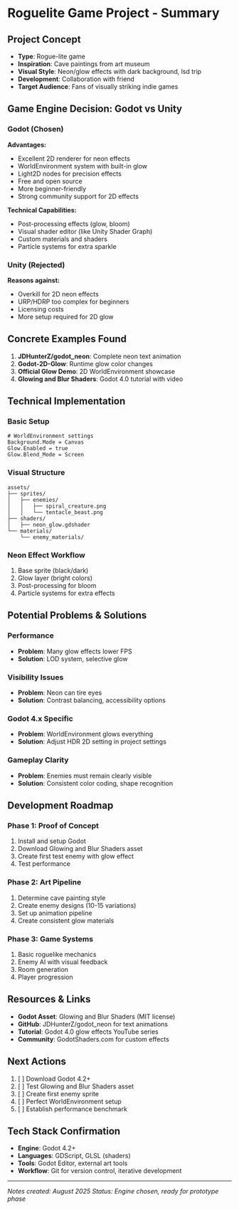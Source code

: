 # Roguelite Game Project - Summary

## Project Concept
- **Type**: Rogue-lite game 
- **Inspiration**: Cave paintings from art museum
- **Visual Style**: Neon/glow effects with dark background, lsd trip
- **Development**: Collaboration with friend
- **Target Audience**: Fans of visually striking indie games

## Game Engine Decision: Godot vs Unity

### Godot (Chosen)
**Advantages:**
- Excellent 2D renderer for neon effects
- WorldEnvironment system with built-in glow
- Light2D nodes for precision effects
- Free and open source
- More beginner-friendly
- Strong community support for 2D effects

**Technical Capabilities:**
- Post-processing effects (glow, bloom)
- Visual shader editor (like Unity Shader Graph)
- Custom materials and shaders
- Particle systems for extra sparkle

### Unity (Rejected)
**Reasons against:**
- Overkill for 2D neon effects
- URP/HDRP too complex for beginners
- Licensing costs
- More setup required for 2D glow

## Concrete Examples Found
1. **JDHunterZ/godot_neon**: Complete neon text animation
2. **Godot-2D-Glow**: Runtime glow color changes
3. **Official Glow Demo**: 2D WorldEnvironment showcase
4. **Glowing and Blur Shaders**: Godot 4.0 tutorial with video

## Technical Implementation

### Basic Setup
```gdscript
# WorldEnvironment settings
Background.Mode = Canvas
Glow.Enabled = true  
Glow.Blend_Mode = Screen
```

### Visual Structure
```
assets/
├── sprites/
│   ├── enemies/
│   │   ├── spiral_creature.png
│   │   └── tentacle_beast.png
├── shaders/
│   ├── neon_glow.gdshader
└── materials/
    └── enemy_materials/
```

### Neon Effect Workflow
1. Base sprite (black/dark)
2. Glow layer (bright colors) 
3. Post-processing for bloom
4. Particle systems for extra effects

## Potential Problems & Solutions

### Performance
- **Problem**: Many glow effects lower FPS
- **Solution**: LOD system, selective glow

### Visibility Issues  
- **Problem**: Neon can tire eyes
- **Solution**: Contrast balancing, accessibility options

### Godot 4.x Specific
- **Problem**: WorldEnvironment glows everything
- **Solution**: Adjust HDR 2D setting in project settings

### Gameplay Clarity
- **Problem**: Enemies must remain clearly visible
- **Solution**: Consistent color coding, shape recognition

## Development Roadmap

### Phase 1: Proof of Concept
1. Install and setup Godot
2. Download Glowing and Blur Shaders asset
3. Create first test enemy with glow effect
4. Test performance

### Phase 2: Art Pipeline
1. Determine cave painting style
2. Create enemy designs (10-15 variations)
3. Set up animation pipeline
4. Create consistent glow materials

### Phase 3: Game Systems
1. Basic roguelike mechanics
2. Enemy AI with visual feedback
3. Room generation
4. Player progression

## Resources & Links
- **Godot Asset**: Glowing and Blur Shaders (MIT license)
- **GitHub**: JDHunterZ/godot_neon for text animations  
- **Tutorial**: Godot 4.0 glow effects YouTube series
- **Community**: GodotShaders.com for custom effects

## Next Actions
1. [ ] Download Godot 4.2+
2. [ ] Test Glowing and Blur Shaders asset
3. [ ] Create first enemy sprite
4. [ ] Perfect WorldEnvironment setup
5. [ ] Establish performance benchmark

## Tech Stack Confirmation
- **Engine**: Godot 4.2+
- **Languages**: GDScript, GLSL (shaders)
- **Tools**: Godot Editor, external art tools
- **Workflow**: Git for version control, iterative development

---
*Notes created: August 2025*
*Status: Engine chosen, ready for prototype phase*